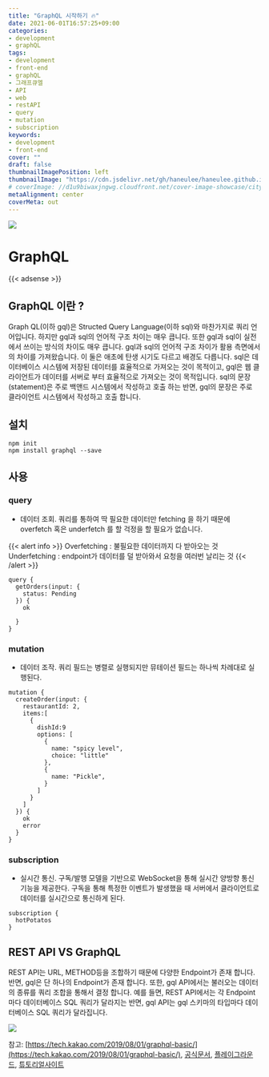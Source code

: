 ```yaml
---
title: "GraphQL 시작하기 🔥"
date: 2021-06-01T16:57:25+09:00
categories: 
- development
- graphQL
tags: 
- development
- front-end
- graphQL
- 그래프큐엘
- API
- web
- restAPI
- query
- mutation
- subscription
keywords: 
- development
- front-end
cover: ""
draft: false
thumbnailImagePosition: left
thumbnailImage: "https://cdn.jsdelivr.net/gh/haneulee/haneulee.github.io/img/post/graphql/img-1.png"
# coverImage: //d1u9biwaxjngwg.cloudfront.net/cover-image-showcase/city.jpg
metaAlignment: center
coverMeta: out
---
```

<!--toc-->

![](https://cdn.jsdelivr.net/gh/haneulee/haneulee.github.io/img/post/graphql/img-1.png)

# GraphQL

{{< adsense >}}

## GraphQL 이란 ?
Graph QL(이하 gql)은 Structed Query Language(이하 sql)와 마찬가지로 쿼리 언어입니다. 하지만 gql과 sql의 언어적 구조 차이는 매우 큽니다. 또한 gql과 sql이 실전에서 쓰이는 방식의 차이도 매우 큽니다. gql과 sql의 언어적 구조 차이가 활용 측면에서의 차이를 가져왔습니다. 이 둘은 애초에 탄생 시기도 다르고 배경도 다릅니다. sql은 데이터베이스 시스템에 저장된 데이터를 효율적으로 가져오는 것이 목적이고, gql은 웹 클라이언트가 데이터를 서버로 부터 효율적으로 가져오는 것이 목적입니다. sql의 문장(statement)은 주로 백앤드 시스템에서 작성하고 호출 하는 반면, gql의 문장은 주로 클라이언트 시스템에서 작성하고 호출 합니다.

## 설치

```
npm init
npm install graphql --save
```

## 사용

### query

- 데이터 조회. 쿼리를 통하여 딱 필요한 데이터만 fetching 을 하기 때문에 overfetch 혹은 underfetch 를 할 걱정을 할 필요가 없습니다.

{{< alert info >}}
Overfetching : 불필요한 데이터까지 다 받아오는 것
Underfetching : endpoint가 데이터를 덜 받아와서 요청을 여러번 날리는 것
{{< /alert >}}

```
query {
  getOrders(input: {
    status: Pending
  }) {
    ok
    
  }
}
```

### mutation
- 데이터 조작. 쿼리 필드는 병렬로 실행되지만 뮤테이션 필드는 하나씩 차례대로 실행된다.

```
mutation {
  createOrder(input: {
    restaurantId: 2,
    items:[
      {
        dishId:9
        options: [
          {
            name: "spicy level",
            choice: "little"
          },
          {
            name: "Pickle",
          }
        ]
      }
    ]
  }) {
    ok
    error
  }
}
```

### subscription
- 실시간 통신. 구독/발행 모델을 기반으로 WebSocket을 통해 실시간 양방향 통신 기능을 제공한다. 구독을 통해 특정한 이벤트가 발생했을 때 서버에서 클라이언트로 데이터를 실시간으로 통신하게 된다.

```
subscription {
  hotPotatos
}
```


## REST API VS GraphQL
REST API는 URL, METHOD등을 조합하기 때문에 다양한 Endpoint가 존재 합니다. 반면, gql은 단 하나의 Endpoint가 존재 합니다. 또한, gql API에서는 불러오는 데이터의 종류를 쿼리 조합을 통해서 결정 합니다. 예를 들면, REST API에서는 각 Endpoint마다 데이터베이스 SQL 쿼리가 달라지는 반면, gql API는 gql 스키마의 타입마다 데이터베이스 SQL 쿼리가 달라집니다.

![](https://cdn.jsdelivr.net/gh/haneulee/haneulee.github.io/img/post/graphql/img-2.png)



참고: [https://tech.kakao.com/2019/08/01/graphql-basic/](https://tech.kakao.com/2019/08/01/graphql-basic/), [공식문서](https://graphql.org/), [플레이그라운드](https://www.graphqlbin.com/v2/new), [튜토리얼사이트](https://www.howtographql.com/)
